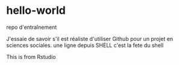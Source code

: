 # hello-world
repo d'entraînement

J'essaie de savoir s'il est réaliste d'utiliser Github pour un projet en sciences sociales.
une ligne depuis SHELL
 c'est la fete du shell

This is from Rstudio